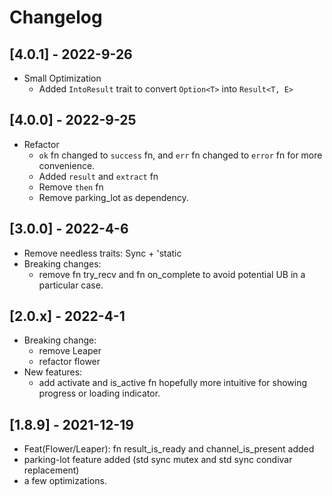 # Changelog
## [4.0.1] - 2022-9-26
- Small Optimization
   * Added `IntoResult` trait to convert `Option<T>` into `Result<T, E>`

## [4.0.0] - 2022-9-25
- Refactor
   * `ok` fn changed to `success` fn, and `err` fn changed to `error` fn for more convenience.
   * Added `result` and `extract` fn
   * Remove `then` fn
   * Remove parking_lot as dependency.

## [3.0.0] - 2022-4-6
- Remove needless traits: Sync + 'static
- Breaking changes:
    * remove fn try_recv and fn on_complete to avoid potential UB in a particular case.

## [2.0.x] - 2022-4-1
- Breaking change:
    * remove Leaper
    * refactor flower
- New features:
    * add activate and is_active fn hopefully more intuitive for showing progress or loading indicator.

## [1.8.9] - 2021-12-19
- Feat(Flower/Leaper): fn result_is_ready and channel_is_present added
- parking-lot feature added (std sync mutex and std sync condivar replacement)
- a few optimizations.
 
